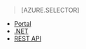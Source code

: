 > [AZURE.SELECTOR]
- [Portal](/documentation/articles/media-services-manage-content#publish)
- [.NET](/documentation/articles/media-services-deliver-streaming-content)
- [REST API](/documentation/articles/media-services-rest-deliver-streaming-content)
